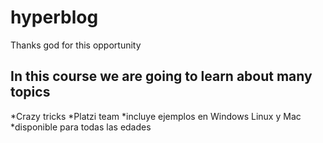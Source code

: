 # hyperblog
Thanks god for this opportunity


## In this course we are going to learn about many topics

*Crazy tricks
*Platzi team
*incluye ejemplos en Windows Linux y Mac
*disponible para todas las edades